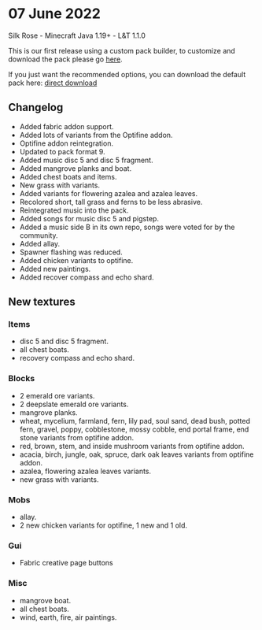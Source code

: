 # 07 June 2022
Silk Rose - Minecraft Java 1.19+ - L&T 1.1.0

This is our first release using a custom pack builder, to customize and download the pack please go [here](https://love-tolerance.com/downloads/).

If you just want the recommended options, you can download the default pack here: [direct download](https://github.com/Love-and-Tolerance/Love-and-Tolerance/releases/download/1.1.0-format.9/L-T_1.1.0-format.9-xasxxx.zip) 

## Changelog
- Added fabric addon support.
- Added lots of variants from the Optifine addon.
- Optifine addon reintegration.
- Updated to pack format 9.
- Added music disc 5 and disc 5 fragment.
- Added mangrove planks and boat.
- Added chest boats and items.
- New grass with variants.
- Added variants for flowering azalea and azalea leaves.
- Recolored short, tall grass and ferns to be less abrasive.
- Reintegrated music into the pack.
- Added songs for music disc 5 and pigstep.
- Added a music side B in its own repo, songs were voted for by the community.
- Added allay.
- Spawner flashing was reduced.
- Added chicken variants to optifine.
- Added new paintings.
- Added recover compass and echo shard.

## New textures

### Items
- disc 5 and disc 5 fragment.
- all chest boats.
- recovery compass and echo shard.

### Blocks
- 2 emerald ore variants.
- 2 deepslate emerald ore variants.
- mangrove planks.
- wheat, mycelium, farmland, fern, lily pad, soul sand, dead bush, potted fern, gravel, poppy, cobblestone, mossy cobble, end portal frame, end stone variants from optifine addon.
- red, brown, stem, and inside mushroom variants from optifine addon. 
- acacia, birch, jungle, oak, spruce, dark oak leaves variants from optifine addon.
- azalea, flowering azalea leaves variants.
- new grass with variants.

### Mobs
- allay.
- 2 new chicken variants for optifine, 1 new and 1 old.

### Gui
- Fabric creative page buttons

### Misc
- mangrove boat.
- all chest boats.
- wind, earth, fire, air paintings.
